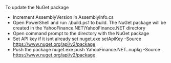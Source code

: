 To update the NuGet package

- Increment AssemblyVersion in AssemblyInfo.cs
- Open PowerShell and run .\build.ps1 to build. The NuGet package will be created in the YahooFinance.NET\YahooFinance.NET directory
- Open command prompt to the directory with the NuGet package
- Set API key if it isnt already set
    nuget.exe setApiKey <API-Key> -Source https://www.nuget.org/api/v2/package
- Push the package
    nuget.exe push YahooFinance.NET.<AssemblyVersion>.nupkg -Source https://www.nuget.org/api/v2/package
